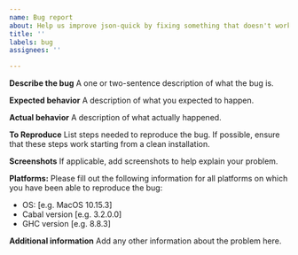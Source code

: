 ```yaml
---
name: Bug report
about: Help us improve json-quick by fixing something that doesn't work as expected
title: ''
labels: bug
assignees: ''

---
```


**Describe the bug**
A one or two-sentence description of what the bug is.

**Expected behavior**
A description of what you expected to happen.

**Actual behavior**
A description of what actually happened.

**To Reproduce**
List steps needed to reproduce the bug. If possible, ensure that these steps work starting from a clean installation.

**Screenshots**
If applicable, add screenshots to help explain your problem.

**Platforms:**
Please fill out the following information for all platforms on which you have been able to reproduce the bug:
 - OS: [e.g. MacOS 10.15.3]
 - Cabal version [e.g. 3.2.0.0]
 - GHC version [e.g. 8.8.3]

**Additional information**
Add any other information about the problem here.
